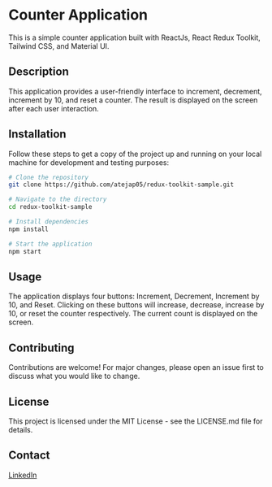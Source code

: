 # Counter Application

This is a simple counter application built with ReactJs, React Redux Toolkit, Tailwind CSS, and Material UI.

## Description

This application provides a user-friendly interface to increment, decrement, increment by 10, and reset a counter. The result is displayed on the screen after each user interaction.

## Installation

Follow these steps to get a copy of the project up and running on your local machine for development and testing purposes:

```bash
# Clone the repository
git clone https://github.com/atejap05/redux-toolkit-sample.git

# Navigate to the directory
cd redux-toolkit-sample

# Install dependencies
npm install

# Start the application
npm start
```

## Usage

The application displays four buttons: Increment, Decrement, Increment by 10, and Reset. Clicking on these buttons will increase, decrease, increase by 10, or reset the counter respectively. The current count is displayed on the screen.

## Contributing

Contributions are welcome! For major changes, please open an issue first to discuss what you would like to change.

## License

This project is licensed under the MIT License - see the LICENSE.md file for details.

## Contact

[LinkedIn](https://www.linkedin.com/in/atejap05/)
